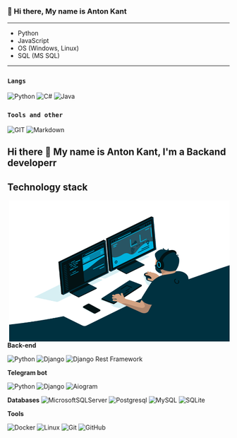 ### 👋 Hi there, My name is Anton Kant<br>

---
- Python
- JavaScript
- OS (Windows, Linux)
- SQL (MS SQL)
---

### `Langs`
![Python](https://img.shields.io/badge/Python-090909?style=for-the-badge&logo=python)
![C#](https://img.shields.io/badge/c%23-090909?style=for-the-badge&logo=c-sharp&logoColor=white "❤️")
![Java](https://img.shields.io/badge/Java-090909?style=for-the-badge&logo=java)

### `Tools and other`
![GIT](https://img.shields.io/badge/GIT-090909?style=for-the-badge&logo=git)
![Markdown](https://img.shields.io/badge/Markdown-090909?style=for-the-badge&logo=markdown)

## Hi there 👋 My name is Anton Kant, I'm a Backand developerr

## Technology stack

<img align="right" alt="GIF" src="https://github.com/DJWOMS/DJWOMS/blob/main/code.gif?raw=true" width="500" height="320" />

**Back-end**

![Python](https://img.shields.io/badge/-Python-black?style=flat-square&logo=Python)
![Django](https://img.shields.io/badge/-Django-0aad48?style=flat-square&logo=Django)
![Django Rest Framework](https://img.shields.io/badge/DRF-red?style=flat-square&logo=Django)

**Telegram bot**

![Python](https://img.shields.io/badge/-Python-black?style=flat-square&logo=Python)
![Django](https://img.shields.io/badge/-Django-0aad48?style=flat-square&logo=Django)
![Aiogram](https://img.shields.io/badge/Aiogram-red?style=flat-square&logo=Aiogram)


**Databases**
![MicrosoftSQLServer](https://img.shields.io/badge/Microsoft%20SQL%20Server-CC2927?style=for-the-badge&logo=microsoft%20sql%20server&logoColor=white)
![Postgresql](https://img.shields.io/badge/-Postgresql-%232c3e50?style=flat-square&logo=Postgresql)
![MySQL](https://img.shields.io/badge/mysql-%2300f.svg?style=for-the-badge&logo=mysql&logoColor=white)
![SQLite](https://img.shields.io/badge/sqlite-%2307405e.svg?style=for-the-badge&logo=sqlite&logoColor=white)

**Tools**

![Docker](https://img.shields.io/badge/-Docker-46a2f1?style=flat-square&logo=docker&logoColor=white)
![Linux](https://img.shields.io/badge/Linux-black?style=flat-square&logo=linux)
![Git](https://img.shields.io/badge/-Git-black?style=flat-square&logo=git)
![GitHub](https://img.shields.io/badge/-GitHub-181717?style=flat-square&logo=github)



<!--
**DJWOMS/DJWOMS** is a ✨ _special_ ✨ repository because its `README.md` (this file) appears on your GitHub profile.

Here are some ideas to get you started:

- 🔭 I’m currently working on ...
- 🌱 I’m currently learning ...
- 👯 I’m looking to collaborate on ...
- 🤔 I’m looking for help with ...
- 💬 Ask me about ...
- 📫 How to reach me: ...
- 😄 Pronouns: ...
- ⚡ Fun fact: ...
-->
